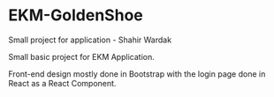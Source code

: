 # EKM-GoldenShoe
Small project for application - Shahir Wardak

Small basic project for EKM Application.

Front-end design mostly done in Bootstrap with the login page done in React as a React Component.
